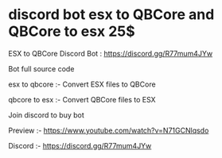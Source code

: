 # discord bot esx to QBCore and QBCore to esx 25$
ESX to QBCore Discord Bot : https://discord.gg/R77mum4JYw

Bot full source code

 esx to qbcore :- Convert ESX files to QBCore




 qbcore to esx :- Convert QBCore files to ESX

Join discord to buy bot

Preview :- https://www.youtube.com/watch?v=N71GCNlqsdo

Discord :- https://discord.gg/R77mum4JYw
